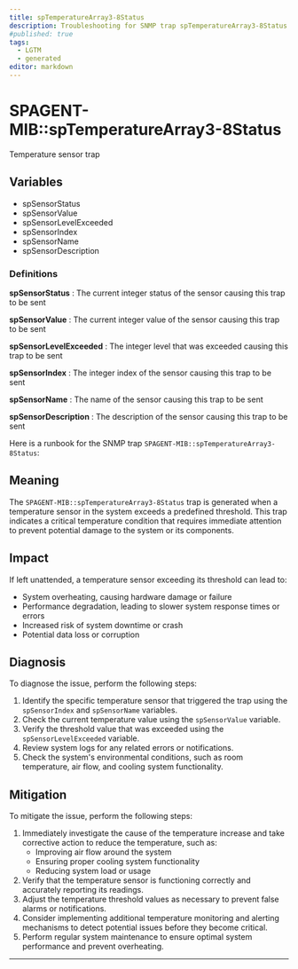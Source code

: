 ```yaml
---
title: spTemperatureArray3-8Status
description: Troubleshooting for SNMP trap spTemperatureArray3-8Status
#published: true
tags:
  - LGTM
  - generated
editor: markdown
---
```


# SPAGENT-MIB::spTemperatureArray3-8Status 

Temperature sensor trap 


## Variables


  - spSensorStatus
  - spSensorValue
  - spSensorLevelExceeded
  - spSensorIndex
  - spSensorName
  - spSensorDescription 

### Definitions 


**spSensorStatus** 
: The current integer status of the sensor causing this trap to be sent 

**spSensorValue** 
: The current integer value of the sensor causing this trap to be sent 

**spSensorLevelExceeded** 
: The integer level that was exceeded causing this trap to be sent 

**spSensorIndex** 
: The integer index of the sensor causing this trap to be sent 

**spSensorName** 
: The name of the sensor causing this trap to be sent 

**spSensorDescription** 
: The description of the sensor causing this trap to be sent 


Here is a runbook for the SNMP trap `SPAGENT-MIB::spTemperatureArray3-8Status`:

## Meaning

The `SPAGENT-MIB::spTemperatureArray3-8Status` trap is generated when a temperature sensor in the system exceeds a predefined threshold. This trap indicates a critical temperature condition that requires immediate attention to prevent potential damage to the system or its components.

## Impact

If left unattended, a temperature sensor exceeding its threshold can lead to:

* System overheating, causing hardware damage or failure
* Performance degradation, leading to slower system response times or errors
* Increased risk of system downtime or crash
* Potential data loss or corruption

## Diagnosis

To diagnose the issue, perform the following steps:

1. Identify the specific temperature sensor that triggered the trap using the `spSensorIndex` and `spSensorName` variables.
2. Check the current temperature value using the `spSensorValue` variable.
3. Verify the threshold value that was exceeded using the `spSensorLevelExceeded` variable.
4. Review system logs for any related errors or notifications.
5. Check the system's environmental conditions, such as room temperature, air flow, and cooling system functionality.

## Mitigation

To mitigate the issue, perform the following steps:

1. Immediately investigate the cause of the temperature increase and take corrective action to reduce the temperature, such as:
	* Improving air flow around the system
	* Ensuring proper cooling system functionality
	* Reducing system load or usage
2. Verify that the temperature sensor is functioning correctly and accurately reporting its readings.
3. Adjust the temperature threshold values as necessary to prevent false alarms or notifications.
4. Consider implementing additional temperature monitoring and alerting mechanisms to detect potential issues before they become critical.
5. Perform regular system maintenance to ensure optimal system performance and prevent overheating.
---




